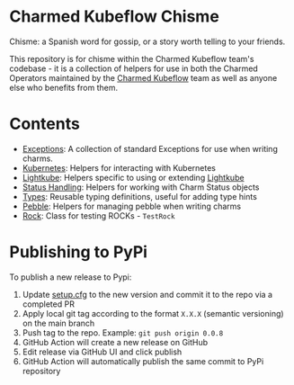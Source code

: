 # Charmed Kubeflow Chisme

Chisme: a Spanish word for gossip, or a story worth telling to your friends.  

This repository is for chisme within the Charmed Kubeflow team's codebase - it is a collection of helpers for use in 
both the Charmed Operators maintained by the [Charmed Kubeflow](ckf) team as well as anyone else who benefits from them.

# Contents

* [Exceptions](./src/charmed_kubeflow_chisme/exceptions/README.md): A collection of standard Exceptions for use when writing charms.
* [Kubernetes](./src/charmed_kubeflow_chisme/kubernetes/README.md): Helpers for interacting with Kubernetes
* [Lightkube](./src/charmed_kubeflow_chisme/lightkube/README.md): Helpers specific to using or extending [Lightkube](lightkube-rtd)
* [Status Handling](./src/charmed_kubeflow_chisme/status_handling/README.md): Helpers for working with Charm Status objects
* [Types](./src/charmed_kubeflow_chisme/types/README.md): Reusable typing definitions, useful for adding type hints
* [Pebble](./src/charmed_kubeflow_chisme/pebble/README.md): Helpers for managing pebble when writing charms
* [Rock](./src/charmed_kubeflow_chisme/README.md): Class for testing ROCKs - `TestRock`

[ckf]: https://charmed-kubeflow.io/
[lightkube-rtd]: https://lightkube.readthedocs.io/en/latest/

# Publishing to PyPi

To publish a new release to Pypi:
1. Update [setup.cfg](https://github.com/canonical/charmed-kubeflow-chisme/blob/main/setup.cfg#L3) to the new version 
   and commit it to the repo via a completed PR
2. Apply local git tag according to the format `X.X.X` (semantic versioning) on the main branch
3. Push tag to the repo. Example: `git push origin 0.0.8`
4. GitHub Action will create a new release on GitHub
5. Edit release via GitHub UI and click publish
6. GitHub Action will automatically publish the same commit to PyPi repository 
